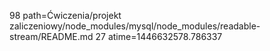 98 path=Ćwiczenia/projekt zaliczeniowy/node_modules/mysql/node_modules/readable-stream/README.md
27 atime=1446632578.786337
